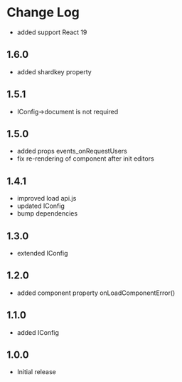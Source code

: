 # Change Log

- added support React 19

## 1.6.0
- added shardkey property

## 1.5.1
- IConfig->document is not required

## 1.5.0
- added props events_onRequestUsers
- fix re-rendering of component after init editors

## 1.4.1
- improved load api.js
- updated IConfig
- bump dependencies

## 1.3.0
- extended IConfig

## 1.2.0
- added component property onLoadComponentError()

## 1.1.0
- added IConfig

## 1.0.0
- Initial release
